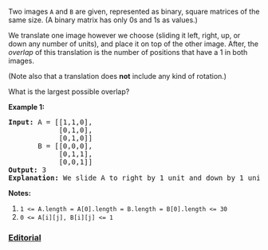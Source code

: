 Two images `A` and `B` are given, represented as binary, square matrices of the same size.  (A binary matrix has only 0s and 1s as values.)

We translate one image however we choose (sliding it left, right, up, or down any number of units), and place it on top of the other image.  After, the *overlap* of this translation is the number of positions that have a 1 in both images.

(Note also that a translation does **not** include any kind of rotation.)

What is the largest possible overlap?

**Example 1:**

<pre>
<b>Input:</b> A = [[1,1,0],
            [0,1,0],
            [0,1,0]]
       B = [[0,0,0],
            [0,1,1],
            [0,0,1]]
<b>Output:</b> 3
<b>Explanation:</b> We slide A to right by 1 unit and down by 1 unit.
</pre>

**Notes:** 

1. `1 <= A.length = A[0].length = B.length = B[0].length <= 30`
2. `0 <= A[i][j], B[i][j] <= 1`

### [Editorial](https://leetcode.com/articles/image-overlap/)
